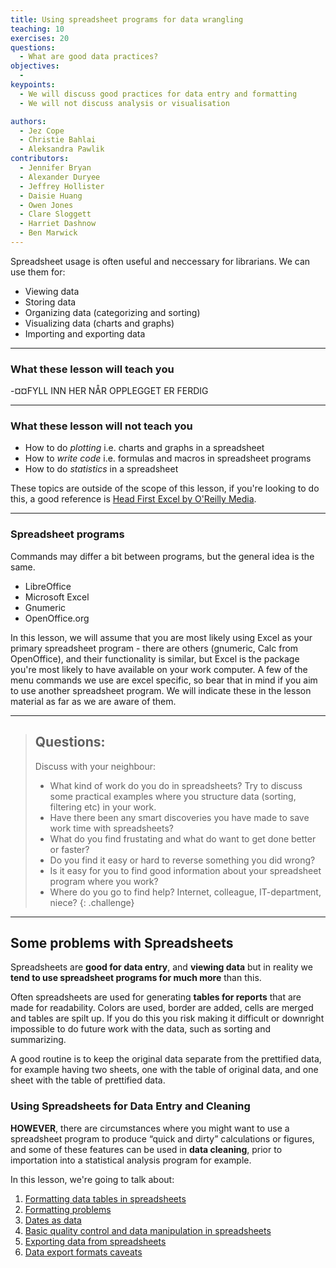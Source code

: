 ```yaml
---
title: Using spreadsheet programs for data wrangling
teaching: 10
exercises: 20
questions:
  - What are good data practices?
objectives:
  - 
keypoints:
  - We will discuss good practices for data entry and formatting
  - We will not discuss analysis or visualisation

authors:
  - Jez Cope
  - Christie Bahlai
  - Aleksandra Pawlik
contributors:
  - Jennifer Bryan
  - Alexander Duryee
  - Jeffrey Hollister
  - Daisie Huang
  - Owen Jones
  - Clare Sloggett
  - Harriet Dashnow
  - Ben Marwick
---
```



Spreadsheet usage is often useful and neccessary for librarians. We can use them for:

- Viewing data
- Storing data
- Organizing data (categorizing and sorting)
- Visualizing data (charts and graphs)
- Importing and exporting data

---

### What these lesson will teach you


-¤¤FYLL INN HER NÅR OPPLEGGET ER FERDIG


---

### What these lesson will not teach you

- How to do *plotting* i.e. charts and graphs in a spreadsheet
- How to *write code* i.e. formulas and macros in spreadsheet programs
- How to do *statistics* in a spreadsheet

These topics are outside of the scope of this lesson, if you're looking to do this, a good reference is
[Head First Excel by O'Reilly Media](https://www.amazon.com/Head-First-Excel-learners-spreadsheets/dp/0596807694).

---


### Spreadsheet programs

Commands may differ a bit between programs, but the general idea
is the same.

- LibreOffice
- Microsoft Excel
- Gnumeric
- OpenOffice.org

In this lesson, we will assume that you are most likely using Excel as
your primary spreadsheet program - there are others (gnumeric, Calc
from OpenOffice), and their functionality is similar, but Excel is the
package you're most likely to have available on your work computer.
A few of the menu commands we use are excel specific, so bear that in mind if you aim
to use another spreadsheet program. We will indicate these in the lesson 
material as far as we are aware of them.

---

> ## Questions:
>
> Discuss with your neighbour:
>
> - What kind of work do you do in spreadsheets?
>   Try to discuss some practical examples where you structure data (sorting, filtering etc) in your work.
> - Have there been any smart discoveries you have made to save work time with spreadsheets?
> - What do you find frustating and what do want to get done better or faster?
> - Do you find it easy or hard to reverse something you did wrong?
> - Is it easy for you to find good information about your spreadsheet program where you work?
> - Where do you go to find help? Internet, colleague, IT-department, niece? 
{: .challenge}

---

## Some problems with Spreadsheets

Spreadsheets are **good for data entry**, and **viewing data** but in reality we **tend to
use spreadsheet programs for much more** than this.

Often spreadsheets are used for generating **tables for reports** that are
made for readability. Colors are used, border are added, cells are merged 
and tables are spilt up. If you do this you risk making it difficult or downright
impossible to do future work with the data, such as sorting and summarizing.

A good routine is to keep the original data separate from the prettified data,
for example having two sheets, one with the table of original data, and one sheet with
the table of prettified data.



### Using Spreadsheets for Data Entry and Cleaning

**HOWEVER**, there are circumstances where you might want to use a
spreadsheet program to produce “quick and dirty” calculations or
figures, and some of these features can be used in **data cleaning**,
prior to importation into a statistical analysis program for example. 

In this lesson, we're going to talk about:

1. [Formatting data tables in spreadsheets](../01-format-data)
2. [Formatting problems](../02-common-mistakes)
3. [Dates as data](../03-dates-as-data)
4. [Basic quality control and data manipulation in spreadsheets](../04-quality-control)
5. [Exporting data from spreadsheets](../05-exporting-data)
6. [Data export formats caveats](../06-data-formats-caveats)
